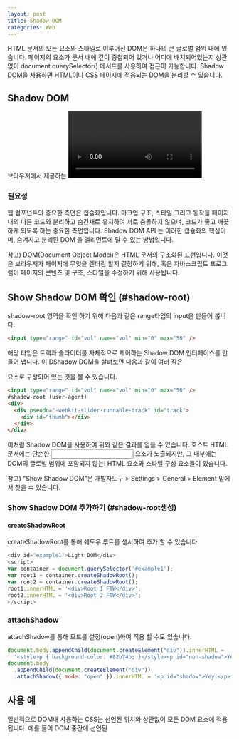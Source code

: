```yaml
---
layout: post
title: Shadow DOM
categories: Web
---
```


HTML 문서의 모든 요소와 스타일로 이루어진 DOM은 하나의 큰 글로벌 범위 내에 있습니다. 페이지의 요소가 문서 내에 깊이 중첩되어 있거나 어디에 배치되어있는지 상관없이 document.querySelector() 메서드를 사용하여 접근이 가능합니다. Shadow DOM을 사용하면 HTML이나 CSS 페이지에 적용되는 DOM을 분리할 수 있습니다.

## Shadow DOM

브라우저에서 제공하는 <video> 요소의 재생 버튼, 타임라인은 어떻게 생성되는 걸까요? 이런 요소들을 Shadow DOM이라고 할 수 있습니다. 즉, DOM트리에서 완전히 분리된 고유의 요소와 스타일을 가진 DOM 트리(Shadow DOM은 DOM 내의 DOM처럼 보여지기도 함)입니다. Shadow DOM은 웹 작성자가 사용하도록 최근에야 지정되었지만, 지금까지는 사용자 에이전트에서 폼 요소와 같이 복잡한 구성요소를 만들고 스타일을 입히기 위해 수년 동안 사용되어 왔습니다.

### 필요성

웹 컴포넌트의 중요한 측면은 캡슐화입니다. 마크업 구조, 스타일 그리고 동작을 페이지 내의 다른 코드와
분리하고 숨긴채로 유지하여 서로 충돌하지 않으며, 코드가 좋고 깨끗하게 되도록 하는 중요한 측면입니다.
Shadow DOM API 는 이러한 캡슐화의 핵심이며, 숨겨지고 분리된 DOM 을 엘리먼트에 달 수 있는
방법입니다.

참고) DOM(Document Object Model)은 HTML 문서의 구조화된 표현입니다. 이것은 브라우저가 페이지에 무엇을 렌더링 할지 결정하기 위해, 혹은 자바스크립트 프로그램이 페이지의 콘텐츠 및 구조, 스타일을 수정하기 위해 사용됩니다.

## Show Shadow DOM 확인 (#shadow-root)

shadow-root 영역을 확인 하기 위해 다음과 같은 range타입의 input을 만들어 봅니다.

```html
<input type="range" id="vol" name="vol" min="0" max="50" />
```

해당 타입은 트랙과 슬라이더를 자체적으로 제어하는 Shadow DOM 인터페이스를 만들어 냅니다. 이 DShadow DOM을 살펴보면 다음과 같이 여러 작은 <div> 요소로 구성되어 있는 것을 볼 수 있습니다.

```html
<input type="range" id="vol" name="vol" min="0" max="50" />
#shadow-root (user-agent)
<div>
  <div pseudo="-webkit-slider-runnable-track" id="track">
    <div id="thumb"></div>
  </div>
</div>
```

이처럼 Shadow DOM을 사용하여 위와 같은 결과를 얻을 수 있습니다. 호스트 HTML 문서에는 단순한 <input> 요소가 노출되지만, 그 내부에는 DOM의 글로벌 범위에 포함되지 않는! HTML 요소와 스타일 구성 요소들이 있습니다.

참고) "Show Shadow DOM"은 개발자도구 > Settings > General > Element 밑에서 찾을 수 있습니다.

### Show Shadow DOM 추가하기 (#shadow-root생성)

#### createShadowRoot

createShadowRoot를 통해 쉐도우 루트를 생서하여 추가 할 수 있습니다.

```js
<div id="example1">Light DOM</div>
<script>
var container = document.querySelector('#example1');
var root1 = container.createShadowRoot();
var root2 = container.createShadowRoot();
root1.innerHTML = '<div>Root 1 FTW</div>';
root2.innerHTML = '<div>Root 2 FTW</div>';
</script>
```

### attachShadow

attachShadow를 통해 모드를 설정(open)하여 적용 할 수도 있습니다.

```js
document.body.appendChild(document.createElement("div")).innerHTML =
  '<style>p { background-color: #82b74b; }</style><p id="non-shadow">Yey!</p>';
document.body
  .appendChild(document.createElement("div"))
  .attachShadow({ mode: "open" }).innerHTML = '<p id="shadow">Yey!</p>';
```

## 사용 예

일반적으로 DOM내 사용하는 CSS는 선언된 위치와 상관없이 모든 DOM 요소에 적용됩니다. 예를 들어 DOM 중간에 선언된 <style>태그 내에 다음과 같은 코드가 있습니다.

```css
div {
  background: black;
}
```

이러면 모든 div 태그의 배경색이 검정색(black)이 되어 브라우저를 암흑으로 만들어 버릴 것입니다. 왜 DOM 가운데 선언한 스타일 하나 때문에 모든 DOM이 고통받아야 하는걸까요? Shadow DOM을 이용하면 이 문제를 간단히 해결할 수 있습니다. Shadow DOM은 `DOM의 특정 영역을 메인 DOM과 분리시켜 캡슐화` 합니다. DOM 요소가 캡슐화되면 Shadow DOM 내부의 스타일은 그 안에서만 적용됩니다. 아무리 body { ... }으로 넣어도 외부의 body에 적용되지 않습니다. 이렇게 얘기하면 거창해보일지 모르겠지만, 실제 사용법은 매우 간단합니다. 단지 element.attachShadow() API하나만 사용하면 됩니다. 그러면, 완전히 격리된 DOM을 만들어낼 수 있습니다.

## 문제점

Shadow DOM은 비교적 최신 스펙이지만 모든 브라우저에 적용되지는 않습니다. 회사에서 진행중인 프로젝트는 IE10이상, 안드로이드 4.4이상 지원하고 있기 때문에, IE 지원을 위한 추가 작업이 필요합니다. 다행히 웹 컴포넌트를 위한 polyfill이 있어 추가해주면 좀 더 많은 브라우저에서 Shadow DOM을 사용할 수 있습니다.

## 결론

Shadow tree는 DOM tree와 비슷하지만 일반 DOM 대신 Shadow DOM을 사용합니다. Shadow DOM을 이용하면 HTML과 CSS에 스코프를 줄 수 있습니다. Shadow DOM은 DOM의 구조를 가지고 있으나 외부에는 노출되지 않은 DOM을 말하며 DOM의 구조를 캡슐화할 때 사용합니다. 일반적인 외부의 style은 적용되지 않고 Shadow DOM을 추가하거나 접근하기 위해서는 별도의 방법이 필요합니다. 그리고 위에서 설명한 템플릿 엘리먼트를 이용해 만들어진 데코레이터나 커스텀 엘리먼트는 모두 Shadow DOM으로 만들어집니다. 다만, 데코레이터에서 만들어진 Shadow DOM은 스크립트로 접근하거나 수정할 수 없습니다. 그에 비해 커스텀 엘리먼트로 만들어진 Shadow DOM은 스크립트로 수정할 수 있습니다.

---

해당 내용은 다음 글을 참고 하였습니다.

- https://wit.nts-corp.com/2019/03/27/5552
- https://skout90.github.io/2017/10/29/Web/%EC%9B%B9%EC%BB%B4%ED%8F%AC%EB%84%8C%ED%8A%B8%EC%99%80%EC%89%90%EB%8F%84%EC%9A%B0%EB%8F%94/
- https://kyu.io/%EC%9B%B9-%EC%BB%B4%ED%8F%AC%EB%84%8C%ED%8A%B83%E2%80%8A-%E2%80%8A%EC%89%90%EB%8F%84%EC%9A%B0-%EB%8F%94shadow-dom/
- https://developer.mozilla.org/ko/docs/Web/Web_Components/Using_shadow_DOM

